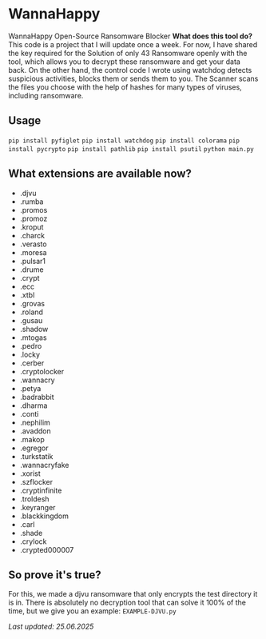 # WannaHappy
WannaHappy Open-Source Ransomware Blocker
**What does this tool do?**
This code is a project that I will update once a week. For now, I have shared the key required for the Solution of only 43 Ransomware openly with the tool, which allows you to decrypt these ransomware and get your data back. On the other hand, the control code I wrote using watchdog detects suspicious activities, blocks them or sends them to you. The Scanner scans the files you choose with the help of hashes for many types of viruses, including ransomware.
## Usage
```pip install pyfiglet```
```pip install watchdog```
```pip install colorama```
```pip install pycrypto```
```pip install pathlib```
```pip install psutil```
```python main.py```

## What extensions are available now?
- .djvu
- .rumba
- .promos
- .promoz
- .kroput
- .charck
- .verasto
- .moresa
- .pulsar1
- .drume
- .crypt
- .ecc
- .xtbl
- .grovas
- .roland
- .gusau
- .shadow
- .mtogas
- .pedro
- .locky
- .cerber
- .cryptolocker
- .wannacry
- .petya
- .badrabbit
- .dharma
- .conti
- .nephilim
- .avaddon
- .makop
- .egregor
- .turkstatik
- .wannacryfake
- .xorist
- .szflocker
- .cryptinfinite
- .troldesh
- .keyranger
- .blackkingdom
- .carl
- .shade
- .crylock
- .crypted000007


## So prove it's true?
For this, we made a djvu ransomware that only encrypts the test directory it is in. There is absolutely no decryption tool that can solve it 100% of the time, but we give you an example: ```EXAMPLE-DJVU.py```

*Last updated: 25.06.2025*

